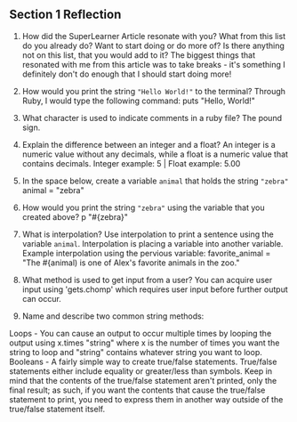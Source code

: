 ## Section 1 Reflection

1. How did the SuperLearner Article resonate with you? What from this list do you already do? Want to start doing or do more of? Is there anything not on this list, that you would add to it?
The biggest things that resonated with me from this article was to take breaks - it's something I definitely don't do enough that I should start doing more!

1. How would you print the string `"Hello World!"` to the terminal?
Through Ruby, I would type the following command:
  puts "Hello, World!"

1. What character is used to indicate comments in a ruby file?
The pound sign.

1. Explain the difference between an integer and a float?
An integer is a numeric value without any decimals, while a float is a numeric value that contains decimals.
Integer example: 5 | Float example: 5.00

1. In the space below, create a variable `animal` that holds the string `"zebra"`
animal = "zebra"

1. How would you print the string `"zebra"` using the variable that you created above?
p "#{zebra}"

1. What is interpolation? Use interpolation to print a sentence using the variable `animal`.
Interpolation is placing a variable into another variable.
Example interpolation using the pervious variable:
favorite_animal = "The #{animal) is one of Alex's favorite animals in the zoo."

1. What method is used to get input from a user?
You can acquire user input using 'gets.chomp' which requires user input before further output can occur.

1. Name and describe two common string methods:

Loops - You can cause an output to occur multiple times by looping the output using x.times "string" where x is the number of times you want the string to loop and "string" contains whatever string you want to loop.
Booleans - A fairly simple way to create true/false statements. True/false statements either include equality or greater/less than symbols. Keep in mind that the contents of the true/false statement aren't printed, only the final result; as such, if you want the contents that cause the true/false statement to print, you need to express them in another way outside of the true/false statement itself.
